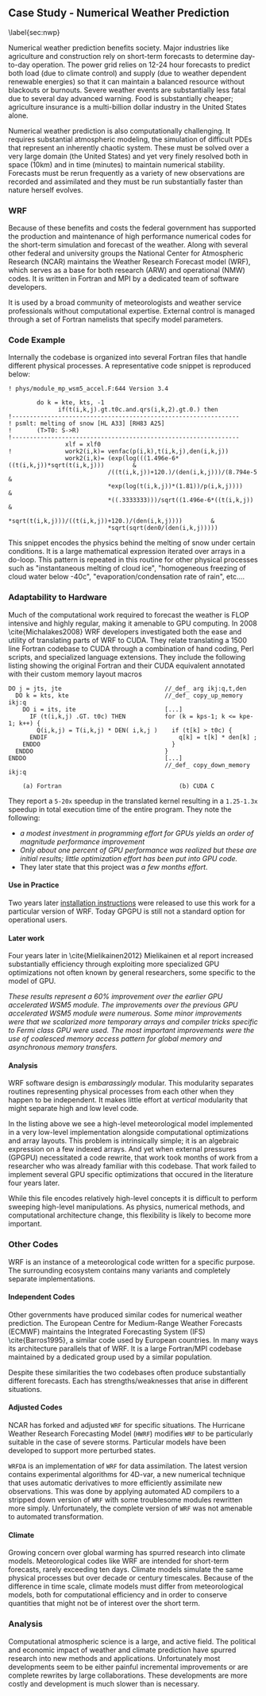 
Case Study - Numerical Weather Prediction
-----------------------------------------

\label{sec:nwp}

Numerical weather prediction benefits society.  Major industries like agriculture and construction rely on short-term forecasts to determine day-to-day operation.  The power grid relies on 12-24 hour forecasts to predict both load (due to climate control) and supply (due to weather dependent renewable energies) so that it can maintain a balanced resource without blackouts or burnouts.  Severe weather events are substantially less fatal due to several day advanced warning.  Food is substantially cheaper; agriculture insurance is a multi-billion dollar industry in the United States alone.

Numerical weather prediction is also computationally challenging.  It requires substantial atmospheric modeling, the simulation of difficult PDEs that represent an inherently chaotic system.  These must be solved over a very large domain (the United States) and yet very finely resolved both in space (10km) and in time (minutes) to maintain numerical stability.  Forecasts must be rerun frequently as a variety of new observations are recorded and assimilated and they must be run substantially faster than nature herself evolves.

### WRF

Because of these benefits and costs the federal government has supported the production and maintenance of high performance numerical codes for the short-term simulation and forecast of the weather.  Along with several other federal and university groups the National Center for Atmospheric Research (NCAR) maintains the Weather Research Forecast model (WRF), which serves as a base for both research (ARW) and operational (NMW) codes.  It is written in Fortran and MPI by a dedicated team of software developers.

It is used by a broad community of meteorologists and weather service professionals without computational expertise.  External control is managed through a set of Fortran namelists that specify model parameters.


### Code Example

Internally the codebase is organized into several Fortran files that handle different physical processes.  A representative code snippet is reproduced below:

~~~~~~~~Fortran
! phys/module_mp_wsm5_accel.F:644 Version 3.4

        do k = kte, kts, -1
              if(t(i,k,j).gt.t0c.and.qrs(i,k,2).gt.0.) then
!----------------------------------------------------------------
! psmlt: melting of snow [HL A33] [RH83 A25]
!       (T>T0: S->R)
!----------------------------------------------------------------
                xlf = xlf0
!               work2(i,k)= venfac(p(i,k),t(i,k,j),den(i,k,j))
                work2(i,k)= (exp(log(((1.496e-6*((t(i,k,j))*sqrt(t(i,k,j)))        &
                            /((t(i,k,j))+120.)/(den(i,k,j)))/(8.794e-5             &
                            *exp(log(t(i,k,j))*(1.81))/p(i,k,j))))                 &
                            *((.3333333)))/sqrt((1.496e-6*((t(i,k,j))            &
                            *sqrt(t(i,k,j)))/((t(i,k,j))+120.)/(den(i,k,j))))        &
                            *sqrt(sqrt(den0/(den(i,k,j)))))
~~~~~~~~~

This snippet encodes the physics behind the melting of snow under certain conditions.  It is a large mathematical expression iterated over arrays in a do-loop.  This pattern is repeated in this routine for other physical processes such as "instantaneous melting of cloud ice", "homogeneous freezing of cloud water below -40c", "evaporation/condensation rate of rain", etc.... 


### Adaptability to Hardware

Much of the computational work required to forecast the weather is FLOP intensive and highly regular, making it amenable to GPU computing.  In 2008 \cite{Michalakes2008} WRF developers investigated both the ease and utility of translating parts of WRF to CUDA.  They relate translating a 1500 line Fortran codebase to CUDA through a combination of hand coding, Perl scripts, and specialized language extensions.  They include the following listing showing the original Fortran and their CUDA equivalent annotated with their custom memory layout macros

    DO j = jts, jte                             //_def_ arg ikj:q,t,den 
      DO k = kts, kte                           //_def_ copy_up_memory ikj:q 
        DO i = its, ite                         [...]
          IF (t(i,k,j) .GT. t0c) THEN           for (k = kps-1; k <= kpe-1; k++) {
            Q(i,k,j) = T(i,k,j) * DEN( i,k,j )    if (t[k] > t0c) {
          ENDIF                                     q[k] = t[k] * den[k] ;
        ENDDO                                     }
      ENDDO                                     }
    ENDDO                                       [...]
                                                //_def_ copy_down_memory ikj:q

        (a) Fortran                                 (b) CUDA C

They report a `5-20x` speedup in the translated kernel resulting in a `1.25-1.3x` speedup in total execution time of the entire program.  They note the following:

*   *a modest investment in programming effort for GPUs yields an order of magnitude performance improvement*
*   *Only about one percent of GPU performance was realized but these are initial results; little optimization effort has been put into GPU code.*
*   They later state that this project was *a few months effort*.

#### Use in Practice

Two years later [installation instructions](http://www.mmm.ucar.edu/wrf/WG2/GPU/WSM5.htm) were released to use this work for a particular version of WRF.  Today GPGPU is still not a standard option for operational users.

#### Later work

Four years later in \cite{Mielikainen2012} Mielikainen et al report increased substantially efficiency through exploiting more specialized GPU optimizations not often known by general researchers, some specific to the model of GPU.

*These results represent a 60% improvement over the earlier GPU accelerated WSM5 module. The improvements over the previous GPU accelerated WSM5 module were numerous. Some minor improvements were that we scalarized more temporary arrays and compiler tricks specific to Fermi class GPU were used. The most important improvements were the use of coalesced memory access pattern for global memory and asynchronous memory transfers.*

#### Analysis

WRF software design is *embarassingly* modular.  This modularity separates routines representing physical processes from each other when they happen to be independent.  It makes little effort at *vertical* modularity that might separate high and low level code.

In the listing above we see a high-level meteorological model implemented in a very low-level implementation alongside computational optimizations and array layouts.  This problem is intrinsically simple; it is an algebraic expression on a few indexed arrays.  And yet when external pressures (GPGPU) necessitated a code rewrite, that work took months of work from a researcher who was already familiar with this codebase.  That work failed to implement several GPU specific optimizations that occured in the literature four years later.

While this file encodes relatively high-level concepts it is difficult to perform sweeping high-level manipulations.  As physics, numerical methods, and computational architecture change, this flexibility is likely to become more important.


### Other Codes

WRF is an instance of a meteorological code written for a specific purpose.  The surrounding ecosystem contains many variants and completely separate implementations.

#### Independent Codes

Other governments have produced similar codes for numerical weather prediction.   The European Centre for Medium-Range Weather Forecasts (ECMWF) maintains the Integrated Forecasting System (IFS) \cite{Barros1995}, a similar code used by European countries.  In many ways its architecture parallels that of WRF.  It is a large Fortran/MPI codebase maintained by a dedicated group used by a similar population.  

Despite these similarities the two codebases often produce substantially different forecasts.  Each has strengths/weaknesses that arise in different situations.

#### Adjusted Codes

NCAR has forked and adjusted `WRF` for specific situations.  The Hurricane Weather Research Forecasting Model (`HWRF`) modifies `WRF` to be particularly suitable in the case of severe storms.  Particular models have been developed to support more perturbed states.

`WRFDA` is an implementation of `WRF` for data assimilation.  The latest version contains experimental algorithms for 4D-var, a new numerical technique that uses automatic derivatives to more efficiently assimilate new observations.  This was done by applying automated AD compilers to a stripped down version of `WRF` with some troublesome modules rewritten more simply.  Unfortunately, the complete version of `WRF` was not amenable to automated transformation.

#### Climate

Growing concern over global warming has spurred research into climate models.  Meteorological codes like WRF are intended for short-term forecasts, rarely exceeding ten days.  Climate models simulate the same physical processes but over decade or century timescales.  Because of the difference in time scale, climate models must differ from meteorological models, both for computational efficiency and in order to conserve quantities that might not be of interest over the short term.

### Analysis

Computational atmospheric science is a large, and active field.  The political and economic impact of weather and climate prediction have spurred research into new methods and applications.  Unfortunately most developments seem to be either painful incremental improvements or are complete rewrites by large collaborations.  These developments are more costly and development is much slower than is necessary.

